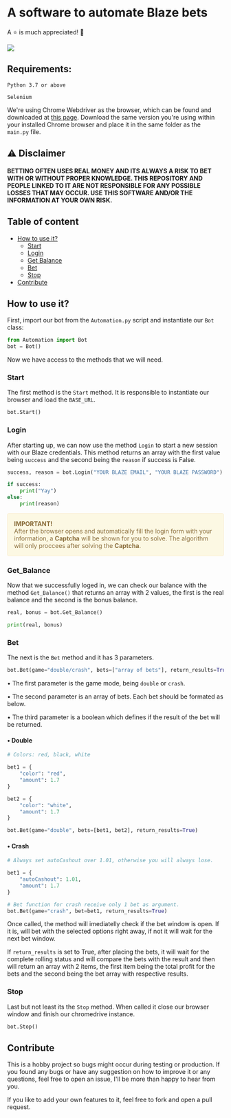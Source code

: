 # A software to automate Blaze bets

A :star: is much appreciated! 🥰

<a href="https://www.buymeacoffee.com/crimsonsunrise" target="_blank"><img src="https://www.buymeacoffee.com/assets/img/custom_images/purple_img.png"/></a>

## Requirements:

```Python 3.7 or above```

```Selenium```

We're using Chrome Webdriver as the browser, which can be found and downloaded at [this page](https://chromedriver.chromium.org/downloads). Download the same version you're using within your installed Chrome browser and place it in the same folder as the `main.py` file.

## :warning: Disclaimer

#### BETTING OFTEN USES REAL MONEY AND ITS ALWAYS A RISK TO BET WITH OR WITHOUT PROPER KNOWLEDGE. THIS REPOSITORY AND PEOPLE LINKED TO IT ARE NOT RESPONSIBLE FOR ANY POSSIBLE LOSSES THAT MAY OCCUR. USE THIS SOFTWARE AND/OR THE INFORMATION AT YOUR OWN RISK.

## Table of content

* [How to use it?](#how-to)
    * [Start](#start)
    * [Login](#login)
    * [Get Balance](#get-balance)
    * [Bet](#bet)
    * [Stop](#stop)
* [Contribute](#contribute)

<a name="how-to"></a>
## How to use it?

First, import our bot from the ```Automation.py``` script and instantiate our ```Bot``` class:

```python
from Automation import Bot
bot = Bot()
```

Now we have access to the methods that we will need.

<a name="start"></a>
### Start

The first method is the ```Start``` method. It is responsible to instantiate our browser and load the ```BASE_URL```.

```python
bot.Start()
```

<!-- We can set the browser to be headless or not with the ```headless``` parameter. -->

<a name="login"></a>
### Login

After starting up, we can now use the method ```Login``` to start a new session with our Blaze credentials. This method returns an array with the first value being ```success``` and the second being the ```reason``` if success is False.

```python
success, reason = bot.Login("YOUR BLAZE EMAIL", "YOUR BLAZE PASSWORD")

if success:
    print("Yay")
else:
    print(reason)
```

<div style="padding: 15px; border: 1px solid transparent; border-color: transparent; margin-bottom: 20px; border-radius: 4px; color: #8a6d3b;; background-color: #fcf8e3; border-color: #faebcc;">
<b>IMPORTANT!</b><br/>
After the browser opens and automatically fill the login form with your information, a <b>Captcha</b> will be shown for you to solve. The algorithm will only proccees after solving the <b>Captcha</b>.
</div>

<a name="get-balance"></a>
### Get_Balance

Now that we successfully loged in, we can check our balance with the method ```Get_Balance()``` that returns an array with 2 values, the first is the real balance and the second is the bonus balance.

```python
real, bonus = bot.Get_Balance()

print(real, bonus)
```

<a name="bet"></a>
### Bet

The next is the ```Bet``` method and it has 3 parameters.

```python
bot.Bet(game="double/crash", bets=["array of bets"], return_results=True/False)
```

• The first parameter is the game mode, being `double` or `crash`.

• The second parameter is an array of bets. Each bet should be formated as below.

• The third parameter is a boolean which defines if the result of the bet will be returned.



#### • Double


```python
# Colors: red, black, white

bet1 = {
    "color": "red",
    "amount": 1.7
}

bet2 = {
    "color": "white",
    "amount": 1.7
}

bot.Bet(game="double", bets=[bet1, bet2], return_results=True)
```

#### • Crash

```python
# Always set autoCashout over 1.01, otherwise you will always lose.

bet1 = {
    "autoCashout": 1.01,
    "amount": 1.7
}

# Bet function for crash receive only 1 bet as argument.
bot.Bet(game="crash", bet=bet1, return_results=True)
```

Once called, the method will imediatelly check if the bet window is open. If it is, will bet with the selected options right away, if not it will wait for the next bet window.

If ```return_results``` is set to True, after placing the bets, it will wait for the complete rolling status and will compare the bets with the result and then will return an array with 2 items, the first item being the total profit for the bets and the second being the bet array with respective results.

<a name="stop"></a>
### Stop

Last but not least its the ```Stop``` method. When called it close our browser window and finish our chromedrive instance.

```python
bot.Stop()
```

<a name="contribute"></a>
## Contribute

This is a hobby project so bugs might occur during testing or production. If you found any bugs or have any suggestion on how to improve it or any questions, feel free to open an issue, I'll be more than happy to hear from you.

If you like to add your own features to it, feel free to fork and open a pull request.